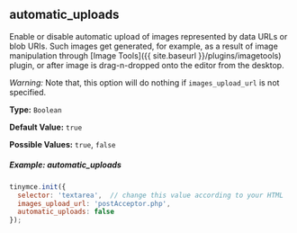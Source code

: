 ## automatic_uploads

Enable or disable automatic upload of images represented by data URLs or blob URIs. Such images get generated, for example, as a result of image manipulation through [Image Tools]({{ site.baseurl }}/plugins/imagetools) plugin, or after image is drag-n-dropped onto the editor from the desktop.

*Warning:* Note that, this option will do nothing if `images_upload_url` is not specified.

**Type:** `Boolean`

**Default Value:** `true`

**Possible Values:** `true`, `false`

##### Example: automatic_uploads

```js
tinymce.init({
  selector: 'textarea',  // change this value according to your HTML
  images_upload_url: 'postAcceptor.php',
  automatic_uploads: false
});
```
